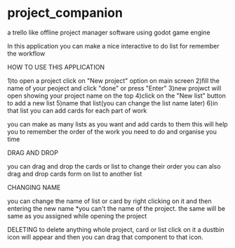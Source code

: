 # project_companion
a trello like offline project manager software using godot game engine 

In this application you can make a nice interactive to do list for remember the workflow

HOW TO USE THIS APPLICATION

1)to open a project click on "New project" option on main screen
2)fill the name of your peoject and click "done" or press "Enter"
3)new projwct will open showing your project name on the top
4)click on the "New list" button to add a new list
5)name that list(you can change the list name later)
6)in that list you can add cards for each part of work 

you can make as many lists as you want and add cards to them
this will help you to remember the order of the work you need to do and organise you time 

DRAG AND DROP

you can drag and drop the cards or list to change their order 
you can also drag and drop cards form on list to another list


CHANGING NAME

you can change the name of list or card by right clicking on it and then entering the new name
*you can't the name of the project. the same will be same as you assigned while opening the project 


DELETING 
to delete anything whole project, card or list click on it a dustbin icon will appear and then you can drag that component to that icon.